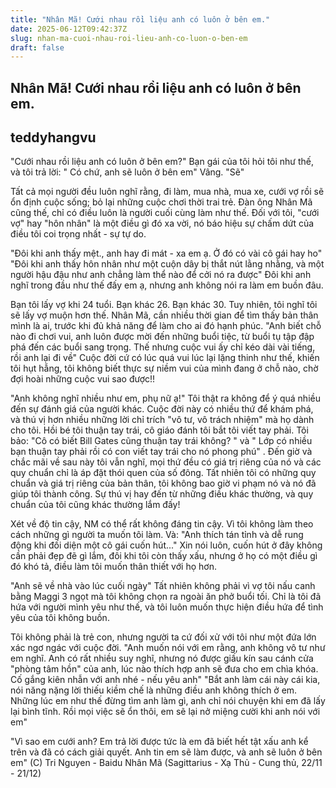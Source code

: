 ```yaml
---
title: "Nhân Mã! Cưới nhau rồi liệu anh có luôn ở bên em."
date: 2025-06-12T09:42:37Z
slug: nhan-ma-cuoi-nhau-roi-lieu-anh-co-luon-o-ben-em
draft: false
---
```


## Nhân Mã! Cưới nhau rồi liệu anh có luôn ở bên em.

## teddyhangvu

"Cưới nhau rồi liệu anh có luôn ở bên em?"
  Bạn gái của tôi hỏi tôi như thế, và tôi trả lời: " Có chứ, anh sẽ luôn ở bên em"
 Vâng. "Sẽ"
 
Tất cả mọi người đều luôn nghĩ rằng, đi làm, mua nhà, mua xe, cưới vợ rồi sẽ ổn định cuộc sống; bỏ lại những cuộc chơi thời trai trẻ. Đàn ông Nhân Mã cũng thế, chỉ có điều luôn là người cuối cùng làm như thế. Đối với tôi, "cưới vợ" hay "hôn nhân" là một điều gì đó xa vời, nó báo hiệu sự chấm dứt của điều tôi coi trọng nhất - sự tự do.
 
 "Đôi khi anh thấy mệt., anh hay đi mát - xa em ạ. Ở đó có vài cô gái hay ho"
 "Đôi khi anh thấy hôn nhân như một cuộn dây bị thắt nút lằng nhằng, và một người hậu đậu như anh chẳng làm thể nào để cởi nó ra được"
 Đôi khi anh nghĩ trong đầu như thế đấy em ạ, nhưng anh không nói ra làm em buồn đâu. 


 
 
Bạn tôi lấy vợ khi 24 tuổi. Bạn khác 26. Bạn khác 30. Tuy nhiên, tôi nghĩ tôi sẽ lấy vợ muộn hơn thế. Nhân Mã, cần nhiều thời gian để tìm thấy bản thân mình là ai, trước khi đủ khả năng để làm cho ai đó hạnh phúc.
 "Anh biết chỗ nào đi chơi vui, anh luôn được mời đến những buổi tiệc, từ buổi tụ tập đập phá đến các buổi sang trọng. Thế nhưng cuộc vui ấy chỉ kéo dài vài tiếng, rồi anh lại đi về"
 Cuộc đời cứ có lúc quá vui lúc lại lặng thinh như thế, khiến tôi hụt hẫng, tôi không biết thực sự niềm vui của mình đang ở chỗ nào, chờ đợi hoài những cuộc vui sao được!!
 
  "Anh không nghĩ nhiều như em, phụ nữ ạ!"
 Tôi thật ra không để ý quá nhiều đến sự đánh giá của người khác. Cuộc đời này có nhiều thứ để khám phá, và thú vị hơn nhiều những lời chỉ trích "vô tư, vô trách nhiệm" mà họ dành cho tôi. Hồi bé tôi thuận tay trái, cô giáo đánh tôi bắt tôi viết tay phải. Tôi bảo: "Cô có biết Bill Gates cũng thuận tay trái không? " và " Lớp có nhiều bạn thuận tay phải rồi có con viết tay trái cho nó phong phú" . Đến giờ và chắc mãi về sau này tôi vẫn nghĩ, mọi thứ đều có giá trị riêng của nó và các quy chuẩn chỉ là áp đặt thói quen của số đông.
Tất nhiên tôi có những quy chuẩn và giá trị riêng của bản thân, tôi không bao giờ vi phạm nó và nó đã giúp tôi thành công. Sự thú vị hay đến từ những điều khác thường, và quy chuẩn của tôi cũng khác thường lắm đấy!
 
Xét về độ tin cậy, NM có thể rất không đáng tin cậy. Vì tôi không làm theo cách những gì người ta muốn tôi làm. Và:
 "Anh thích tán tỉnh và dễ rung động khi đối diện một cô gái cuốn hút..."
 Xin nói luôn, cuốn hút ở đây không cần phải đẹp đẽ gì lắm, đôi khi tôi còn thấy xấu, nhưng ở họ có một điều gì đó khó tả, điều làm tôi muốn thân thiết với họ hơn.
 

 
"Anh sẽ về nhà vào lúc cuối ngày"
 Tất nhiên không phải vì vợ tôi nấu canh bằng Maggi 3 ngọt mà tôi không chọn ra ngoài ăn phở buổi tối. Chỉ là tôi đã hứa với người mình yêu như thế, và tôi luôn muốn thực hiện điều hứa để tình yêu của tôi không buồn.
 
Tôi không phải là trẻ con, nhưng người ta cứ đối xử với tôi như một đứa lớn xác ngơ ngác với cuộc đời. 
 "Anh muốn nói với em rằng, anh không vô tư như em nghĩ. Anh có rất nhiều suy nghĩ, nhưng nó được giấu kín sau cánh cửa "phòng tâm hồn" của anh, lúc nào thích hợp anh sẽ đưa cho em chìa khóa. Cố gắng kiên nhẫn với anh nhé - nếu yêu anh"
"Bắt anh làm cái này cái kia, nói năng nặng lời thiếu kiềm chế là những điều anh không thích ở em. Những lúc em như thế đừng tìm anh làm gì, anh chỉ nói chuyện khi em đã lấy lại bình tĩnh. Rồi mọi việc sẽ ổn thôi, em  sẽ lại nở miệng cười khi anh nói với em"
  
 
"Vì sao em cưới anh? Em trả lời được tức là  em đã biết hết tật xấu anh kể trên và đã có cách giải quyết. Anh tin em sẽ làm được, và anh sẽ luôn ở bên em"
(C) Tri Nguyen - Baidu
Nhân Mã (Sagittarius - Xạ Thủ - Cung thủ, 22/11 - 21/12)